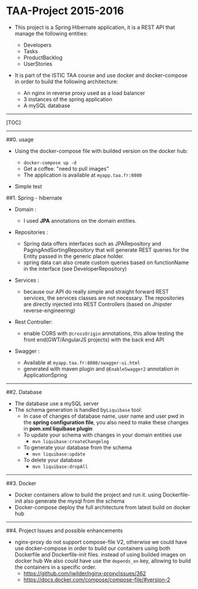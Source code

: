 TAA-Project 2015-2016
===================

- This project is a Spring Hibernate application, it is a REST API that manage the following entities:
    - Developers
    - Tasks
    - ProductBacklog
    - UserStories
   
- It is part of the ISTIC TAA course and use docker and docker-compose in order to build the following architecture:
    - An nginx in reverse proxy used as a load balancer
    - 3 instances of the spring application
    - A mySQL database
   
----------
[TOC]

----------

##0. usage

- Using the docker-compose file with builded version on the docker hub:
    - `docker-compose up -d`
    - Get a coffee. "need to pull images"
    - The application is available at `myapp.taa.fr:8080`

- Simple test

##1. Spring - hibernate

- Domain :
    - I used **JPA** annotations on the domain entities.
    
- Repositories :
    - Spring data offers interfaces such as JPARepository and PagingAndSortingRepository that will generate REST queries
    for the Entity passed in the generic place holder.
    - spring data can also create custom queries based on functionName in the interface (see DeveloperRepository)
    
- Services :
    - because our API do really simple and straight forward REST services, the services classes are not necessary.
    The repositories are directly injected into REST Controllers (based on Jhipster reverse-engineering)
    
- Rest Controller:
    - enable CORS with `@crossOrigin` annotations, this allow testing the front end(GWT/AngularJS projects) with the back end API 

- Swagger :
    - Available at `myapp.taa.fr:8080/swagger-ui.html`
    - generated with maven plugin and `@EnableSwagger2` annotation in ApplicationSpring

----------

##2. Database

- The database use a mySQL server
- The schema generation is handled  by`Liquibase` tool:
    - In case of changes of database name, user name and user pwd in the **spring configuration file**,
    you also need to make these changes in **pom.xml liquibase plugin**
    - To update your schema with changes in your domain entities use 
        - `mvn liquibase:createChangelog`
    - To generate your database from the schema 
        - `mvn liquibase:update`
    - To delete your database 
        - `mvn liquibase:dropAll`
 
----------

##3. Docker

- Docker containers allow to build the project and run it. using Dockerfile-init also generate the mysql from the schema
- Docker-compose deploy the full architecture from latest build on docker hub


----------

##4. Project Issues and possible enhancements

- nginx-proxy do not support compose-file V2, otherwise we could have use docker-compose 
in order to build our containers using both Dockerfile and Dockerfile-init files. instead of using builded images on docker hub
We also could have use the `depends_on` key, allowing to build the containers in a specific order.
    - https://github.com/jwilder/nginx-proxy/issues/362  
    - https://docs.docker.com/compose/compose-file/#version-2


